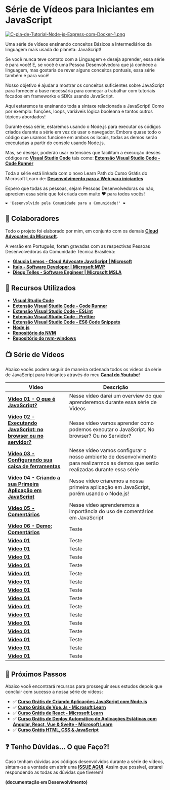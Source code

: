 # Série de Vídeos para Iniciantes em JavaScript

[![C-pia-de-Tutorial-Node-js-Express-com-Docker-1.png](https://i.postimg.cc/63Ws792X/C-pia-de-Tutorial-Node-js-Express-com-Docker-1.png)](https://postimg.cc/rdPZ32Nn)

Uma série de vídeos ensinando conceitos Básicos a Intermediários da linguagem mais usada do planeta: JavaScript!

Se você nunca teve contato com a Linguagem e deseja aprender, essa série é para você! E, se você é uma Pessoa Desenvolvedora que já conhece a linguagem, mas gostaria de rever alguns conceitos pontuais, essa série também é para você!

Nosso objetivo é ajudar a mostrar os conceitos suficientes sobre JavaScript para fornecer a base necessária para começar a trabalhar com tutoriais focados em frameworks e SDKs usando JavaScript.

Aqui estaremos te ensinando toda a sintaxe relacionada a JavaScript! Como por exemplo: funções, loops, variáveis lógica booleana e tantos outros tópicos abordados!

Durante essa série, estaremos usando o Node.js para executar os códigos criados durante a série em vez de usar o navegador. Embora quase todo o código que usamos funcione em ambos os locais, todas as demos serão executadas a partir do console usando Node.js.

Mas, se desejar, poderão usar extensões que facilitam a execução desses códigos no **[Visual Studio Code](https://code.visualstudio.com/?WT.mc_id=javascript-34431-gllemos)** tais como: **[Extensão Visual Studio Code - Code Runner](https://marketplace.visualstudio.com/items?itemName=formulahendry.code-runner&WT.mc_id=javascript-34431-gllemos)**

Toda a série está linkada com o novo Learn Path do Curso Grátis do Microsoft Learn de: **[Desenvolvimento para a Web para iniciantes](https://docs.microsoft.com/learn/paths/web-development-101/?WT.mc_id=javascript-34431-gllemos)**

Espero que todas as pessoas, sejam Pessoas Desenvolvedoras ou não, apreciem essa série que foi criada com muito ❤️ para todos vocês!

```
❤️ 'Desenvolvido pela Comunidade para a Comunidade!' ❤️
```

## 🏃 Colaboradores

Todo o projeto foi elaborado por mim, em conjunto com os demais **[Cloud Advocates da Microsoft](https://developer.microsoft.com/en-us/advocates/)**.

A versão em Português, foram gravadas com as respectivas Pessoas Desenvolvedoras da Comunidade Técnica Brasileira:

- **[Glaucia Lemos - Cloud Advocate JavaScript | Microsoft](https://twitter.com/glaucia_lemos86)**
- **[Italo - Software Developer | Microsoft MVP](https://twitter.com/italojs_)**
- **[Diego Telles - Software Engineer | Microsoft MSLA](https://twitter.com/UnicornCoder)**

## 🚀 Recursos Utilizados

- **[Visual Studio Code](https://code.visualstudio.com/?WT.mc_id=javascript-34431-gllemos)**
- **[Extensão Visual Studio Code - Code Runner](https://marketplace.visualstudio.com/items?itemName=formulahendry.code-runner&WT.mc_id=javascript-34431-gllemos)**
- **[Extensão Visual Studio Code - ESLint](https://marketplace.visualstudio.com/items?itemName=dbaeumer.vscode-eslint&WT.mc_id=javascript-34431-gllemos)**
- **[Extensão Visual Studio Code - Prettier](https://marketplace.visualstudio.com/items?itemName=esbenp.prettier-vscode&WT.mc_id=javascript-34431-gllemos)**
- **[Extensão Visual Studio Code - ES6 Code Snippets](https://marketplace.visualstudio.com/items?itemName=xabikos.JavaScriptSnippets&WT.mc_id=javascript-34431-gllemos)**
- **[Node.js](https://nodejs.orgs)**
- **[Repositório do NVM](https://github.com/nvm-sh/nvm)**
- **[Repositório do nvm-windows](https://github.com/coreybutler/)**

## 📺 Série de Vídeos

Abaixo vocês podem seguir de maneira ordenada todos os vídeos da série de JavaScript para Iniciantes através do meu **[Canal do Youtube](https://bit.ly/youtube-canal-glaucialemos)**!

| Vídeo                                                                                            | Descrição                                                                                                                          |
| ------------------------------------------------------------------------------------------------ | ---------------------------------------------------------------------------------------------------------------------------------- |
| **[Video 01 - O que é JavaScript?](https://youtu.be/SXBNpzjusgY)**                               | Nesse vídeo darei um overview do que aprenderemos durante essa série de Vídeos                                                     |
| **[Video 02 - Executando JavaScript: no browser ou no servidor?](https://youtu.be/Tuwo8OeDsz0)** | Nesse vídeo vamos aprender como podemos executar o JavaScript. No browser? Ou no Servidor?                                         |
| **[Video 03 - Configurando sua caixa de ferramentas](https://youtu.be/bynF1E0Hq98)**             | Nesse vídeo vamos configurar o nosso ambiente de desenvolvimento para realizarmos as demos que serão realizadas durante essa série |
| **[Video 04 - Criando a sua Primeira Aplicação em JavaScript](https://youtu.be/e5cEpHibGdA)**    | Nesse vídeo criaremos a nossa primeira aplicação em JavaScript, porém usando o Node.js!                                            |
| **[Video 05 - Comentários](https://youtu.be/CPPACskCnRo)**                                       | Nesse vídeo aprenderemos a importância do uso de comentários em JavaScript                                                         |
| **[Video 06 - Demo: Comentários]()**                                                             | Teste                                                                                                                              |
| **[Video 01]()**                                                                                 | Teste                                                                                                                              |
| **[Video 01]()**                                                                                 | Teste                                                                                                                              |
| **[Video 01]()**                                                                                 | Teste                                                                                                                              |
| **[Video 01]()**                                                                                 | Teste                                                                                                                              |
| **[Video 01]()**                                                                                 | Teste                                                                                                                              |
| **[Video 01]()**                                                                                 | Teste                                                                                                                              |
| **[Video 01]()**                                                                                 | Teste                                                                                                                              |
| **[Video 01]()**                                                                                 | Teste                                                                                                                              |
| **[Video 01]()**                                                                                 | Teste                                                                                                                              |
| **[Video 01]()**                                                                                 | Teste                                                                                                                              |
| **[Video 01]()**                                                                                 | Teste                                                                                                                              |
| **[Video 01]()**                                                                                 | Teste                                                                                                                              |
| **[Video 01]()**                                                                                 | Teste                                                                                                                              |
| **[Video 01]()**                                                                                 | Teste                                                                                                                              |
| **[Video 01]()**                                                                                 | Teste                                                                                                                              |

## 🏃 Próximos Passos

Abaixo você encontrará recursos para prosseguir seus estudos depois que concluir com sucesso a nossa série de vídeos:

- ✅ **[Curso Grátis de Criando Aplicações JavaScript com Node.js](https://docs.microsoft.com/pt-br/learn/paths/build-javascript-applications-nodejs/?WT.mc_id=javascript-34431-gllemos)**
- ✅ **[Curso Grátis de Vue.Js - Microsoft Learn](https://docs.microsoft.com/pt-br/learn/paths/vue-first-steps/?WT.mc_id=javascript-34431-gllemos)**
- ✅ **[Curso Grátis de React - Microsoft Learn](https://docs.microsoft.com/learn/paths/react/?WT.mc_id=javascript-34431-gllemos)**
- ✅ **[Curso Grátis de Deploy Automático de Aplicações Estáticas com Angular, React, Vue & Svelte - Microsoft Learn](https://docs.microsoft.com/learn/modules/publish-app-service-static-web-app-api/?WT.mc_id=javascript-34431-gllemos)**
- ✅ **[Curso Grátis HTML, CSS & JavaScript](https://docs.microsoft.com/learn/modules/build-simple-website/?WT.mc_id=javascript-34431-gllemos)**

## ❓ Tenho Dúvidas... O que Faço?!

Caso tenham dúvidas aos códigos desenvolvidos durante a série de vídeos, sintam-se a vontade em abrir uma **[ISSUE AQUI](https://github.com/glaucia86/js-101-beginners-ms/issues)**. Assim que possível, estarei respondendo as todas as dúvidas que tiverem!

**(documentação em Desenvolvimento)**
